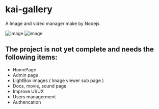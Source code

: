 # kai-gallery
A Image and video manager make by Nodejs

![image](https://github.com/linoxolus/kai-gallery/assets/141021414/c52c41e0-d9c2-46b0-9cdf-8421c2678c11)
![image](https://github.com/linoxolus/kai-gallery/assets/141021414/9cee63b6-bcd2-495b-9269-044946baed29)



## The project is not yet complete and needs the following items:
- HomePage
- Admin page
- LightBox images ( Image viewer sub page )
- Docs, movie, sound page
- Improve UI/UX
- Users managerment
- Authencation
